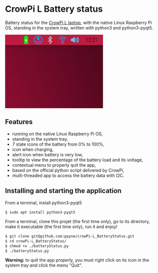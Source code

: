 # CrowPi L Battery status

Battery status for the [CrowPi L laptop](https://www.crowpi.cc/products/crowpi-l), with the native Linux Raspberry Pi OS, standing in the system tray, written with python3 and python3-pyqt5.

![Animation](anim.gif)

## Features

- running on the native Linux Raspberry Pi OS,
- standing in the system tray,
- 7 state icons of the battery from 0% to 100%,
- icon when charging,
- alert icon when battery is very low,
- tooltip to view the percentage of the battery load and its voltage,
- contextual menu to properly quit the app,
- based on the official python script delivered by CrowPi,
- multi-threaded app to access the battery data with I2C.

## Installing and starting the application

From a terminal, install python3-pyqt5

```
$ sudo apt install python3-pyqt5
```

From a terminal, clone this projet (the first time only), go to its directory, make it executable (the first time only), run it and enjoy!

```
$ git clone git@github.com:ppyne/crowPi-L_BatteryStatus.git
$ cd crowPi-L_BatteryStatus/
$ chmod +x ./batteryStatus.py
$ ./batteryStatus.py
```

**Warning:** to quit the app properly, you must right click on its icon in the system tray and click the menu "Quit".
